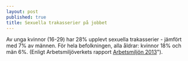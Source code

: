 ```yaml
---
layout: post
published: true
title: Sexuella trakasserier på jobbet
---
```





Av unga kvinnor (16-29) har 28% upplevt sexuella trakasserier - jämfört med 7% av männen. För hela befolkningen, alla åldrar: kvinnor 18% och män 6%. (Enligt Arbetsmiljöverkets rapport [Arbetsmiljön 2013](https://www.av.se/globalassets/filer/statistik/arbetsmiljostatistik-arbetsmiljon-2013-rapport-2014-03.pdf)").
